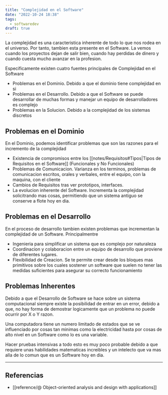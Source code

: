 ```yaml
---
title: "Complejidad en el Software"
date: "2022-10-24 18:38"
tags: 
  - softwaredev
draft: true
---
```

La complejidad es una caracteristica inherente de todo lo que nos rodea en el universo. Por tanto, tambien esta presente en el Software. La vemos cuando los proyectos dejan de salir bien, cuando hay perdidas de dinero y cuando cuesta mucho avanzar en la profesion.

Especificamente existen cuatro fuentes principales de Complejidad en el Software
- Problemas en el Dominio. Debido a que el dominio tiene complejidad en si
- Problemas en el Desarrollo. Debido a que el Software se puede desarrollar de muchas formas y manejar un equipo de desarrolladores es complejo
- Problemas en la Solucion. Debido a la complejidad de los sistemas discretos

## Problemas en el Dominio
En el Dominio, podemos identificar problemas que son las razones para el incremento de la complejidad
- Existencia de compromisos entre los [[notes/Requisitos#Tipos|Tipos de Requisitos en el Software]] (Funcionales y No Funcionales)
- Problemas de Comunicacion. Varianza en los terminos, problemas de comunicacion escritos, orales y verbales, entre el equipo, con la maquina, con el cliente
- Cambios de Requisitos tras ver prototipos, interfaces.
- La evolucion inherente del Software. Incrementa la complejidad solicitrando mas cosas, permitiendo que un sistema antiguo se conserve a flote hoy en dia.

## Problemas en el Desarrollo
En el proceso de desarrollo tambien existen problemas que incrementan la complejidad de un Software. Principalmentre
- Ingenieria para simplificar un sistema que es complejo por naturaleza
- Coordinacion y colaboracion entre un equipo de desarrollo que proviene de diferentes lugares.
- Flexibilidad de Creacion. Se te permite crear desde los bloques mas primitivos sobre los cuales sostener un software que suelen no tener las medidas suficientes para asegurar su correcto funcionamiento

## Problemas Inherentes
Debido a que el Desarrollo de Software se hace sobre un sistema computacional siempre existe la posibilidad de entrar en un error, debido a que, no hay forma de demostrar logicamente que un problema no puede ocurrir por X o Y razon. 

Una computadora tiene un numero limitado de estados que se ve influenciado por cosas tan minimas como la electricidad hasta por cosas de alto nivel en un Software como lo es una variable. 

Hacer pruebas intensivas a todo esto es muy poco probable debido a que requiere unas habilidades matematicas increibles y un intelecto que va mas alla de lo comun que es un Software hoy en dia.

___

## Referencias
- [[reference/@ Object-oriented analysis and design with applications]]